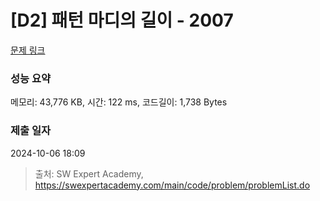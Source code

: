 # [D2] 패턴 마디의 길이 - 2007 

[문제 링크](https://swexpertacademy.com/main/code/problem/problemDetail.do?contestProbId=AV5P1kNKAl8DFAUq) 

### 성능 요약

메모리: 43,776 KB, 시간: 122 ms, 코드길이: 1,738 Bytes

### 제출 일자

2024-10-06 18:09



> 출처: SW Expert Academy, https://swexpertacademy.com/main/code/problem/problemList.do